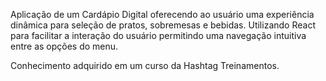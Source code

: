 Aplicação de um Cardápio Digital oferecendo ao usuário uma experiência dinâmica para seleção de pratos, sobremesas e bebidas.
Utilizando React para facilitar a interação do usuário permitindo uma navegação intuitiva entre as opções do menu.

Conhecimento adquirido em um curso da Hashtag Treinamentos.
